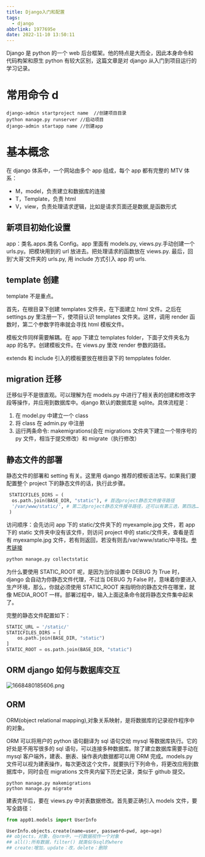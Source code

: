 ```yaml
---
title: Django入门和配置
tags:
  - django
abbrlink: 1977695e
date: 2022-11-10 13:50:11
---
```


Django 是 python 的一个 web 后台框架。他的特点是大而全，因此本身命令和代码构架和原生 python 有较大区别，这篇文章是对 django 从入门到项目运行的学习记录。

<!-- more -->

# 常用命令 d

```shell
django-admin startproject name  //创建项目目录
python manage.py runserver //启动项目
django-admin startapp name //创建app
```

# 基本概念

在 django 体系中，一个网站由多个 app 组成，每个 app 都有完整的 MTV 体系：

- M，model，负责建立和数据库的连接
- T，Template，负责 html
- V，view，负责处理请求逻辑，比如是请求页面还是数据,是函数形式

## 新项目初始化设置

app：类名.apps.类名 Config。app 里面有 models.py, views.py.手动创建一个 urls.py。把模块用到的 url 放进去。把处理请求的函数放在 views.py. 最后，回到‘大哥’文件夹的 urls.py, 用 include 方式引入 app 的 urls.

## template 创建

template 不是重点。

首先，在根目录下创建 templates 文件夹，在下面建立 html 文件。之后在 settings.py 里注册一下，使项目认识 templates 文件夹。这样，调用 render 函数时，第二个参数字符串就会寻找 html 模板文件。

模板文件同样需要解耦。在 app 下建立 templates folder，下面子文件夹名为 app 的名字。创建模板文件。在 views.py 里改 render 参数的路径。

extends 和 include 引入的模板要放在根目录下的 tempplates folder.

## migration 迁移

迁移似乎不是很直观。可以理解为在 models.py 中进行了相关表的创建和修改字段等操作，并应用到数据库中。django 默认的数据库是 sqlite。具体流程是：

1. 在 model.py 中建立一个 class
2. 将 class 在 admin.py 中注册
3. 运行两条命令: makemigrations(会在 migrations 文件夹下建立一个带序号的 py 文件，相当于提交修改）和 migrate（执行修改）

## 静态文件的部署

静态文件的部署和 setting 有关。这里用 django 推荐的模板语法写。如果我们要配置整个 project 下的静态文件的话，执行此步骤。

```python
 STATICFILES_DIRS = (
  os.path.join(BASE_DIR, "static"), # 首选project静态文件搜寻路径
  '/var/www/static/', # 第二选project静态文件搜寻路径，还可以有第三选，第四选……
 )
```

访问顺序：会先访问 app 下的 static/文件夹下的 myexample.jpg 文件，若 app 下的 static 文件夹中没有该文件，则访问 project 中的 static/文件夹，查看是否有 myexample.jpg 文件，若有则返回，若没有则去/var/www/static/中寻找。[参考链接](https://cloud.tencent.com/developer/article/1741406)

```python
python manage.py collectstatic
```

为什么要使用 STATIC_ROOT 呢，是因为当你设置中 DEBUG 为 True 时，django 会自动为你静态文件代理，不过当 DEBUG 为 False 时，意味着你要进入生产环境，那么，你就必须使用 STATIC_ROOT 来指明你的静态文件在哪里，就像 MEDIA_ROOT 一样。部署过程中，输入上面这条命令就将静态文件集中起来了。

完整的静态文件配置如下：

```python
STATIC_URL = '/static/'
STATICFILES_DIRS = [
    os.path.join(BASE_DIR, "static")
]
STATIC_ROOT = os.path.join(BASE_DIR, "static")
```

## ORM django 如何与数据库交互

![1668480185606.png](https://img1.imgtp.com/2022/11/15/qgoC6U6I.png)

## ORM

ORM(object relational mapping),对象关系映射，是将数据库的记录视作程序中的对象。

ORM 可以将用户的 python 语句翻译为 sql 语句交给 mysql 等数据库执行。它的好处是不用写很多的 sql 语句，可以连接多种数据库。除了建立数据库需要手动在 mysql 客户端外，建表、删表、操作表内数据都可以用 ORM 完成。models.py 文件可以视为建表操作，每次更改这个文件，就要执行下列命令，将更改应用到数据库中，同时会在 migrations 文件夹内留下历史记录，类似于 github 提交。

```shell
python manage.py makemigrations
python manage.py migrate
```

建表完毕后，要在 views.py 中对表数据修改。首先要正确引入 models 文件，要写全路径：

```python
from app01.models import UserInfo
```

```python
UserInfo.objects.create(name=user, password=pwd, age=age)
## objects，对象，在orm中，一行数据视作一个对象
## all():所有数据，filter() 就类似与sql的where
## create:增加，update：改，delete：删除
```
